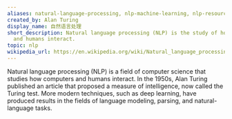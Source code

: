 ```yaml
---
aliases: natural-language-processing, nlp-machine-learning, nlp-resources
created_by: Alan Turing
display_name: 自然语言处理
short_description: Natural language processing (NLP) is the study of how computers
  and humans interact.
topic: nlp
wikipedia_url: https://en.wikipedia.org/wiki/Natural_language_processing
---
```

Natural language processing (NLP) is a field of computer science that studies how computers and humans interact. In the 1950s, Alan Turing published an article that proposed a measure of intelligence, now called the Turing test. More modern techniques, such as deep learning, have produced results in the fields of language modeling, parsing, and natural-language tasks.

